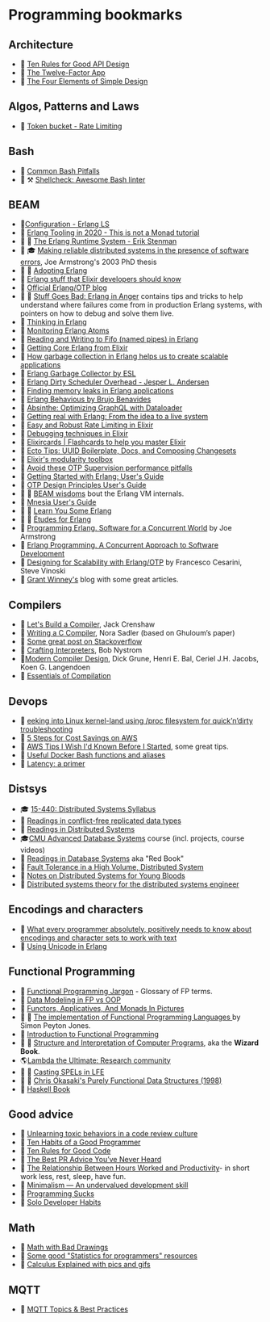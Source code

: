 # Programming bookmarks

## Architecture

* :link: [Ten Rules for Good API Design](http://hintjens.com/blog:94)
* :link: [The Twelve-Factor App](http://12factor.net/)
* :link: [The Four Elements of Simple Design](https://blog.jbrains.ca/permalink/the-four-elements-of-simple-design)

## Algos, Patterns and Laws

* :link: [Token bucket - Rate Limiting](https://en.wikipedia.org/wiki/Token_bucket)

## Bash

* :link: [Common Bash Pitfalls](http://mywiki.wooledge.org/BashPitfalls)
* :link: :hammer_and_pick: [Shellcheck: Awesome Bash linter](http://www.shellcheck.net/)

## BEAM

* :link:[Configuration - Erlang LS](https://erlang-ls.github.io/configuration/)
* :link: [Erlang Tooling in 2020 - This is not a Monad tutorial](https://notamonadtutorial.com/erlang-tooling-in-2020-b9606596353a)
* :book: :link: [The Erlang Runtime System - Erik Stenman](https://blog.stenmans.org/theBeamBook/)
* :notebook: :mortar_board: [Making reliable distributed systems in the presence of software errors](https://erlang.org/download/armstrong_thesis_2003.pdf), Joe Armstrong's 2003 PhD thesis
* :book: :link: [Adopting Erlang](https://adoptingerlang.org)
* :link: [Erlang stuff that Elixir developers should know](http://evrl.com/programming/elixir/2019/09/24/erlang-for-elixir.html)
* :link: [Official Erlang/OTP blog](https://blog.erlang.org)
* :link: :book: [Stuff Goes Bad: Erlang in Anger](http://www.erlang-in-anger.com/)  contains tips and tricks to help understand where failures come from in production Erlang systems, with pointers on how to debug and solve them live. 
* :link: [Thinking in Erlang](https://ninenines.eu/talks/thinking-in-erlang/thinking-in-erlang.html)
* :link: [Monitoring Erlang Atoms](https://engineering.klarna.com/monitoring-erlang-atoms-c1d6a741328e)
* :link: [Reading and Writing to Fifo (named pipes) in Erlang](https://gist.github.com/jaredmorrow/1c342c6e9156eddd20b2)
* :link: [Getting Core Erlang from Elixir](https://scarfacedeb.me/posts/core-erlang-from-elixir/)
* :link: [How garbage collection in Erlang helps us to create scalable applications](https://evrone.com/garbage-collection-erlang)
* :link: [Erlang Garbage Collector by ESL](https://www.erlang-solutions.com/blog/erlang-garbage-collector.html)
* :link: [Erlang Dirty Scheduler Overhead - Jesper L. Andersen](https://medium.com/@jlouis666/erlang-dirty-scheduler-overhead-6e1219dcc7)
* :link: [Finding memory leaks in Erlang applications](https://medium.com/@krishna.thokala2010/finding-memory-leaks-in-erlang-applications-3ac6e9f4cc4d)
* :link: [Erlang Behavious by Brujo Benavides](https://medium.com/erlang-battleground/erlang-behaviors-4348e89351ff)
* :link: [Absinthe: Optimizing GraphQL with Dataloader](https://www.erlang-solutions.com/blog/optimizing-graphql-with-dataloader.html)
* :link: [Getting real with Erlang: From the idea to a live system](https://www.slideshare.net/wooga/from-0-to-1000000-daily-users-with-erlang)
* :link: [Easy and Robust Rate Limiting in Elixir](https://akoutmos.com/post/rate-limiting-with-genservers/)
* :link: [Debugging techniques in Elixir](http://blog.plataformatec.com.br/2016/04/debugging-techniques-in-elixir-lang/)
* :link: [Elixircards | Flashcards to help you master Elixir](https://elixircards.co.uk/)
* :link: [Ecto Tips: UUID Boilerplate, Docs, and Composing Changesets](https://bernheisel.com/blog/ecto_changeset_tips/)
* :link: [Elixir's modularity toolbox](https://medium.com/@lakret/elixirs-modularity-toolbox-398906988a60#37af)
* :link: [Avoid these OTP Supervision performance pitfalls](https://moosecode.nl/blog/avoid_these_otp_supervision_performance_pitfalls)
* :link: [Getting Started with Erlang: User's Guide](http://erlang.org/doc/getting_started/users_guide.html)
* :link: [OTP Design Principles User's Guide](http://erlang.org/doc/design_principles/users_guide.html)
* :link: :book: [BEAM wisdoms](http://beam-wisdoms.clau.se/en/latest/) bout the Erlang VM internals.
* :link: [Mnesia User's Guide](http://erlang.org/doc/apps/mnesia/users_guide.html)
* :book: :link: [Learn You Some Erlang](https://learnyousomeerlang.com/content)
* :book: :link: [Études for Erlang](https://github.com/oreillymedia/etudes-for-erlang)
* :book: [Programming Erlang. Software for a Concurrent World](http://shop.oreilly.com/product/9781937785536.do) by Joe Armstrong
* :book: [Erlang Programming. A Concurrent Approach to Software Development](http://shop.oreilly.com/product/9780596518189.do)
* :book: [Designing for Scalability with Erlang/OTP](http://shop.oreilly.com/product/0636920024149.do) by Francesco Cesarini, Steve Vinoski
* :link: [Grant Winney's](https://grantwinney.com/tag/erlang/) blog with some great articles.

## Compilers

* :link: [Let's Build a Compiler](https://compilers.iecc.com/crenshaw/), Jack Crenshaw
* :link: [Writing a C Compiler](https://norasandler.com/archive/), Nora Sadler (based on Ghuloum’s paper)
* :link: [Some great post on Stackoverflow](https://softwareengineering.stackexchange.com/a/165558)
* :book: [Crafting Interpreters](https://craftinginterpreters.com/), Bob Nystrom
* :book:[Modern Compiler Design](https://dickgrune.com/Books/MCD_2nd_Edition/), Dick Grune, Henri E. Bal, Ceriel J.H. Jacobs, Koen G. Langendoen
* :book: [Essentials of Compilation](https://github.com/IUCompilerCourse/Essentials-of-Compilation)

## Devops

* :link: [eeking into Linux kernel-land using /proc filesystem for quick’n’dirty troubleshooting](https://tanelpoder.com/2013/02/21/peeking-into-linux-kernel-land-using-proc-filesystem-for-quickndirty-troubleshooting/)
* :link: [5 Steps for Cost Savings on AWS](https://blog.rackspace.com/5-steps-for-cost-savings-on-aws)
* :link: [AWS Tips I Wish I'd Known Before I Started](https://wblinks.com/notes/aws-tips-i-wish-id-known-before-i-started/), some great tips.
* :link: [Useful Docker Bash functions and aliases](http://www.kartar.net/2014/03/some-useful-docker-bash-functions-and-aliases/)
* :link: [Latency: a primer](https://igor.io/latency/)

## Distsys

* :mortar_board: [15-440: Distributed Systems Syllabus](http://www.cs.cmu.edu/~dga/15-440/F12/syllabus.html)
* :link: [Readings in conflict-free replicated data types](http://christophermeiklejohn.com/crdt/2014/07/22/readings-in-crdts.html)
* :link: [Readings in Distributed Systems](http://christophermeiklejohn.com/distributed/systems/2013/07/12/readings-in-distributed-systems.html)
* :mortar_board:[CMU Advanced Database Systems](https://15445.courses.cs.cmu.edu/fall2019/) course (incl. projects, course videos)
* :book: [Readings in Database Systems](http://www.redbook.io) aka "Red Book"
* :link: [Fault Tolerance in a High Volume, Distributed System](https://netflixtechblog.com/fault-tolerance-in-a-high-volume-distributed-system-91ab4faae74a)
* :link: [Notes on Distributed Systems for Young Bloods](https://www.somethingsimilar.com/2013/01/14/notes-on-distributed-systems-for-young-bloods/)
* :link: [Distributed systems theory for the distributed systems engineer](http://www.the-paper-trail.org/post/2014-08-09-distributed-systems-theory-for-the-distributed-systems-engineer/)

## Encodings and characters

* :link: [What every programmer absolutely, positively needs to know about encodings and character sets to work with text](https://kunststube.net/encoding/)
* :link: [Using Unicode in Erlang](http://erlang.org/doc/apps/stdlib/unicode_usage.html)

## Functional Programming

* :link: [Functional Programming Jargon](https://github.com/hemanth/functional-programming-jargon) - Glossary of FP terms.
* :link: [Data Modeling in FP vs OOP](http://degoes.net/articles/fp-vs-oop-part1)
* :link: [Functors, Applicatives, And Monads In Pictures](http://adit.io/posts/2013-04-17-functors,_applicatives,_and_monads_in_pictures.html)
* :link: :book: [The implementation of Functional Programming Languages ](http://research.microsoft.com/en-us/um/people/simonpj/papers/slpj-book-1987/start.htm) by Simon Peyton Jones.
* :book: [Introduction to Functional Programming](http://www.amazon.com/Introduction-Functional-Programming-International-Computing/dp/0134841891)
* :book: :link: [Structure and Interpretation of Computer Programs](https://mitpress.mit.edu/sites/default/files/sicp/index.html), aka the **Wizard Book**.
* 🌎[Lambda the Ultimate: Research community](http://lambda-the-ultimate.org/)
* :link: :book: [Casting SPELs in LFE](https://lfe.io/books/casting-spels/index.html)
* :book: :link: [Chris Okasaki's Purely Functional Data Structures (1998)](https://books.google.ca/books?id=SxPzSTcTalAC&lpg=PP1&dq=chris+okasaki+purely+functional+data+structures&pg=PP1&hl=en#v=onepage&q&f=false)
* :book: [Haskell Book](http://haskellbook.com/)

## Good advice

* :link: [Unlearning toxic behaviors in a code review culture](https://medium.com/@sandya.sankarram/unlearning-toxic-behaviors-in-a-code-review-culture-b7c295452a3c)
* :link: [Ten Habits of a Good Programmer](http://hintjens.com/blog:98)
* :link: [Ten Rules for Good Code](http://hintjens.com/blog:96)
* :link: [The Best PR Advice You’ve Never Heard](http://firstround.com/article/The-Best-PR-Advice-Youve-Never-Heard-from-Facebooks-Head-of-Tech-Communications)
* :link: [The Relationship Between Hours Worked and Productivity](http://cs.stanford.edu/people/eroberts/cs201/projects/crunchmode/econ-hours-productivity.html)- in short work less, rest, sleep, have fun.
* :link: [Minimalism — An undervalued development skill](https://volument.com/blog/minimalism-the-most-undervalued-development-skill)
* :link: [Programming Sucks](https://www.stilldrinking.org/programming-sucks)
* :link: [Solo Developer Habits](https://www.3jane.co.uk/posts/solo-developer-habits/)

## Math

* :link: [Math with Bad Drawings](https://mathwithbaddrawings.com/)
* :link: [Some good "Statistics for programmers" resources](https://jvns.ca/blog/2017/04/17/statistics-for-programmers/)
* :link: [Calculus Explained with pics and gifs](https://0a.io/chapter1/calculus-explained.html)

## MQTT

* :link: [MQTT Topics & Best Practices](https://www.hivemq.com/blog/mqtt-essentials-part-5-mqtt-topics-best-practices/)
